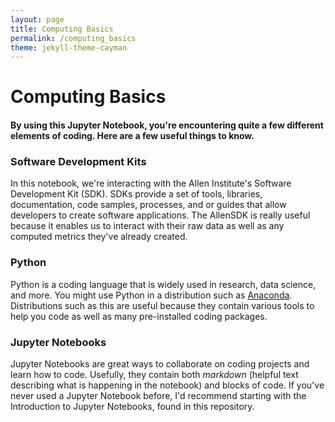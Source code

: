```yaml
---
layout: page
title: Computing Basics
permalink: /computing_basics
theme: jekyll-theme-cayman 
---
```


# Computing Basics
#### By using this Jupyter Notebook, you're encountering quite a few different elements of coding. Here are a few useful things to know.

### Software Development Kits
In this notebook, we're interacting with the Allen Institute's Software Development Kit (SDK). SDKs provide a set of tools, libraries, documentation, code samples, processes, and or guides that allow developers to create software applications. The AllenSDK is really useful because it enables us to interact with their raw data as well as any computed metrics they've already created.

### Python
Python is a coding language that is widely used in research, data science, and more. You might use Python in a distribution such as <a href="https://www.anaconda.com/distribution/">Anaconda</a>. Distributions such as this are useful because they contain various tools to help you code as well as many pre-installed coding packages.

### Jupyter Notebooks
Jupyter Notebooks are great ways to collaborate on coding projects and learn how to code. Usefully, they contain both <i>markdown</i> (helpful text describing what is happening in the notebook) and blocks of code. If you've never used a Jupyter Notebook before, I'd recommend starting with the Introduction to Jupyter Notebooks, found in this repository. 

